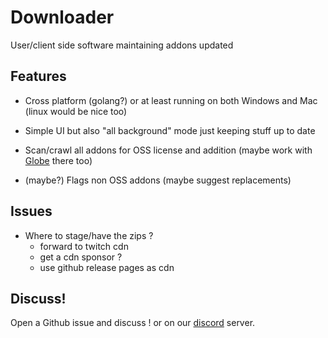 # Downloader

User/client side software maintaining addons updated

## Features
- Cross platform (golang?) or at least running on both Windows and Mac (linux would be nice too)

- Simple UI but also "all background" mode just keeping stuff up to date

- Scan/crawl all addons for OSS license and addition (maybe work with [Globe](https://www.townlong-yak.com/globe/) there too)

- (maybe?) Flags non OSS addons (maybe suggest replacements)

## Issues

- Where to stage/have the zips ?
  - forward to twitch cdn
  - get a cdn sponsor ?
  - use github release pages as cdn

## Discuss!

Open a Github issue and discuss ! or on our [discord](https://discord.gg/t8msyQU) server.

